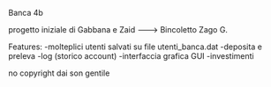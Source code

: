 Banca 4b

progetto iniziale di Gabbana e Zaid ---> Bincoletto Zago G.

Features:
-molteplici utenti salvati su file utenti_banca.dat
-deposita e preleva
-log (storico account)
-interfaccia grafica GUI
-investimenti

no copyright dai son gentile
